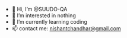 - 👋 Hi, I’m @SUUDO-QA
- 👀 I’m interested in nothing 
- 🌱 I’m currently learning coding
- 📫 contact me: nishantchandhar@gmail.com

<!---
SUUDO-QA/SUUDO-QA is a ✨ special ✨ repository because its `README.md` (this file) appears on your GitHub profile.
You can click the Preview link to take a look at your changes.
--->
